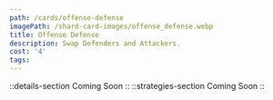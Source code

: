```yaml
---
path: /cards/offense-defense
imagePath: /shard-card-images/offense_defense.webp
title: Offense Defense
description: Swap Defenders and Attackers.
cost: '4'
tags:
---
```

::details-section
Coming Soon
::
::strategies-section
Coming Soon
::